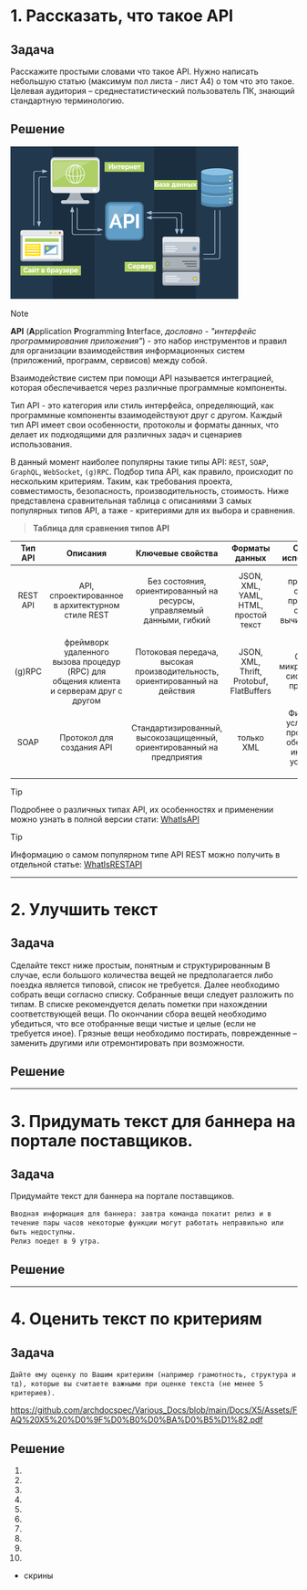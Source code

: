 # 1. Рассказать, что такое API
 
## Задача

Расскажите простыми словами что такое API. Нужно написать небольшую статью (максимум пол листа - лист А4) о том что это такое.
Целевая аудитория – среднестатистический пользователь ПК, знающий стандартную терминологию.

## Решение

![API](https://github.com/archdocspec/Various_Docs/blob/main/Docs/X5/Assets/skhema-rabota-api_lowres.png)
>[!NOTE]
>**API** (**A**pplication **P**rogramming **I**nterface, *дословно - "интерфейс программирования приложения"*) - это набор инструментов и правил для организации взаимодействия информационных систем (приложений, программ, сервисов) между собой.
>
>Взаимодействие систем при помощи API называется интеграцией, которая обеспечивается через различные программные компоненты.

Тип API - это категория или стиль интерфейса, определяющий, как программные компоненты взаимодействуют друг с другом.
Каждый тип API имеет свои особенности, протоколы и форматы данных, что делает их подходящими для различных задач и сценариев использования.

В данный момент наиболее популярны такие типы API: `REST`, `SOAP`, `GraphQL`, `WebSocket`, `(g)RPC`. 
Подбор типа API, как правило, происходит по нескольким критериям. Таким, как требования проекта, совместимость, безопасность, производительность, стоимость.
Ниже представлена сравнительная таблица с описаниями 3 самых популярных типов API, а таже - критериями для их выбора и сравнения.

>**Таблица для сравнения типов API**

| Тип API | Описания | Ключевые свойства | Форматы данных |  Сценарии использования | Протокол |
|:-------:|:-------:|:-------:|:-------:|:-------:|:-------:|
| REST API | API, спроектированное в архитектурном стиле REST | Без состояния, ориентированный на ресурсы, управляемый данными, гибкий | JSON, XML, YAML, HTML, простой текст |  Веб-приложения, облачные приложения, облачные вычислительные услуги | HTTP |
| (g)RPC | фреймворк удаленного вызова процедур (RPC) для общения клиента и серверам друг с другом | Потоковая передача, высокая производительность, ориентированный на действия | JSON, XML, Thrift, Protobuf, FlatBuffers | Сложные микросервисные системы, IoT-приложения | HTTP / 2 |
| SOAP | Протокол для создания API | Стандартизированный, высокозащищенный, ориентированный на предприятия | только XML |  Финансовые услуги, CRM-программное обеспечение, интеграция устаревших систем | На основе XML |

>[!TIP]
>Подробнее о различных типах API, их особенностях и применении можно узнать в полной версии стати:
[WhatIsAPI](https://github.com/archdocspec/featuredocumentation/blob/main/general_documentation/WhatIsAPI.md "Что такое API")

>[!TIP]
>Информацию о самом популярном типе API REST можно получить в отдельной статье:
>[WhatIsRESTAPI](https://github.com/archdocspec/featuredocumentation/blob/main/general_documentation/What_is_REST_API.md "Что такое REST API")
___

# 2. Улучшить текст

## Задача

Cделайте текст ниже простым, понятным и структурированным
В случае, если большого количества вещей не предполагается либо поездка является типовой, список не требуется. 
Далее необходимо собрать вещи согласно списку. Собранные вещи следует разложить по типам. 
В списке рекомендуется делать пометки при нахождении соответствующей вещи. 
По окончании сбора вещей необходимо убедиться, что все отобранные вещи чистые и целые (если не требуется иное). 
Грязные вещи необходимо постирать, поврежденные – заменить другими или отремонтировать при возможности.


## Решение

___


# 3. Придумать текст для баннера на портале поставщиков. 


## Задача

Придумайте текст для баннера на портале поставщиков. 

	Вводная информация для баннера: завтра команда покатит релиз и в течение пары часов некоторые функции могут работать неправильно или быть недоступны. 
	Релиз поедет в 9 утра.

 
## Решение


___

# 4. Оценить текст по критериям

## Задача
	Дайте ему оценку по Вашим критериям (например грамотность, структура и тд), которые вы считаете важными при оценке текста (не менее 5 критериев).
 https://github.com/archdocspec/Various_Docs/blob/main/Docs/X5/Assets/FAQ%20X5%20%D0%9F%D0%B0%D0%BA%D0%B5%D1%82.pdf

## Решение


1.
2.
3.
4.
5.
6.
7.
8.
9.
10.
  

+ скрины

